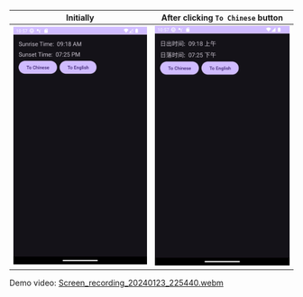 | Initially | After clicking `To Chinese` button |
| ------ | -------- |
| ![Screenshot_20240123_225726.png](screenshots/Screenshot_20240123_225726.png) | ![Screenshot_20240123_225749.png](screenshots/Screenshot_20240123_225749.png) |

Demo video:
[Screen_recording_20240123_225440.webm](https://github.com/mrranjan31paudel/miu-cs473de-mdp-assignments/assets/50516605/087cb991-5288-4fc7-a401-d19ded66e7db)
